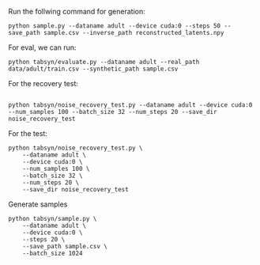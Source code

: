 Run the follwing command for generation:

```
python sample.py --dataname adult --device cuda:0 --steps 50 --save_path sample.csv --inverse_path reconstructed_latents.npy
```

For eval, we can run:

```
python tabsyn/evaluate.py --dataname adult --real_path data/adult/train.csv --synthetic_path sample.csv
```
 For the recovery test:

```

python tabsyn/noise_recovery_test.py --dataname adult --device cuda:0 --num_samples 100 --batch_size 32 --num_steps 20 --save_dir noise_recovery_test
```
For the test:

```
python tabsyn/noise_recovery_test.py \
    --dataname adult \
    --device cuda:0 \
    --num_samples 100 \
    --batch_size 32 \
    --num_steps 20 \
    --save_dir noise_recovery_test
```

Generate samples

```
python tabsyn/sample.py \
    --dataname adult \
    --device cuda:0 \
    --steps 20 \
    --save_path sample.csv \
    --batch_size 1024
```
